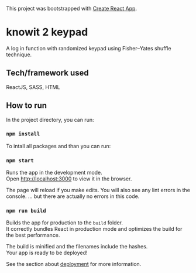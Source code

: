 This project was bootstrapped with [Create React App](https://github.com/facebook/create-react-app).

# knowit 2 keypad

A log in function with randomized keypad using Fisher–Yates shuffle technique.  

## Tech/framework used

ReactJS, SASS, HTML

## How to run

In the project directory, you can run:

### `npm install` 

To intall all packages and than you can run:

### `npm start`

Runs the app in the development mode.<br>
Open [http://localhost:3000](http://localhost:3000) to view it in the browser.

The page will reload if you make edits.
You will also see any lint errors in the console. ... but there are actually no errors in this code. 

### `npm run build`

Builds the app for production to the `build` folder.<br>
It correctly bundles React in production mode and optimizes the build for the best performance.

The build is minified and the filenames include the hashes.<br>
Your app is ready to be deployed!

See the section about [deployment](https://facebook.github.io/create-react-app/docs/deployment) for more information.
